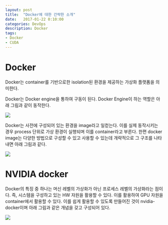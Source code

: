 ```yaml
---
layout: post
title:  "Docker에 대한 간략한 소개"
date:   2017-01-22 0:10:00
categories: DevOps
description: Docker
tags:
- Docker
- CUDA
---
```


# Docker

Docker는 container를 기반으로한 isolation된 환경을 제공하는 가상화 플랫폼을 의미한다.

Docker는 Docker engine을 통하여 구동이 된다. Docker Engine이 하는 역할은 아래 그림과 같이 동작한다.

<img class="col two center" src="https://docs.docker.com/engine/article-img/engine-components-flow.png"/>

Docker는 사전에 구성되어 있는 환경을 image라고 일컫는다. 이를 실제 동작시키는 경우 process 단위로 가상 환경이 실행되며 이를 container라고 부른다. 한편 docker image는 다양한 방법으로 구성할 수 있고 사용할 수 있는데 개략적으로 그 구조를 나타내면 아래 그림과 같다.

<img class="col three center" src="https://docs.docker.com/engine/article-img/architecture.svg"/>

# NVIDIA docker

Docker의 특징 중 하나는 머신 레벨의 가상화가 아닌 프로세스 레벨의 가상화라는 점이다. 즉, 시스템을 구성하고 있는 HW 자원을 활용할 수 있다.
이를 활용하여 GPU 자원을 container에서 활용할 수 있다. 이를 쉽게 활용할 수 있도록 만들어진 것이 nvidia-docker이며 아래 그림과 같은 개념을 갖고 구성되어 있다.

<img class="col two center" src="https://cloud.githubusercontent.com/assets/3028125/12213714/5b208976-b632-11e5-8406-38d379ec46aa.png"/>

